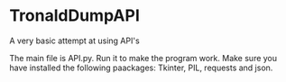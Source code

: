 # TronaldDumpAPI
A very basic attempt at using API's


The main file is API.py. Run it to make the program work. 
Make sure you have installed the following paackages: Tkinter, PIL, requests and json.
